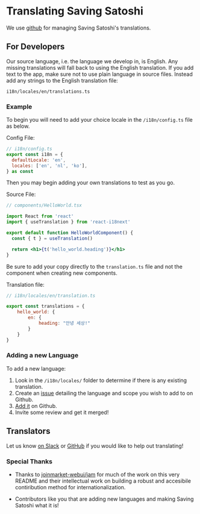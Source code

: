 # Translating Saving Satoshi

We use [github](https://github.com/saving-satoshi/saving-satoshi) for managing Saving Satoshi's translations.

## For Developers

Our source language, i.e. the language we develop in, is English.
Any missing translations will fall back to using the English translation.
If you add text to the app, make sure not to use plain language in source files.
Instead add any strings to the English translation file:

```
i18n/locales/en/translations.ts
```

### Example

To begin you will need to add your choice locale in the `/i18n/config.ts` file as below.

Config File:

```jsx
// i18n/config.ts
export const i18n = {
  defaultLocale: 'en',
  locales: ['en', 'nl', 'ko'],
} as const
```
Then you may begin adding your own translations to test as you go.

Source File:

```jsx
// components/HelloWorld.tsx

import React from 'react'
import { useTranslation } from 'react-i18next'

export default function HelloWorldComponent() {
  const { t } = useTranslation()

  return <h1>{t('hello_world.heading')}</h1>
}
```

Be sure to add your copy directly to the `translation.ts` file and not the component when creating new components.

Translation file:

```jsx
// i18n/locales/en/translation.ts

export const translations = {
    hello_world: {
        en: {
            heading: "안녕 세상!"
        }
    }
}
```

### Adding a new Language

To add a new language:

1. Look in the `/i18n/locales/` folder to determine if there is any existing translation.
1. Create an [issue](https://github.com/saving-satoshi/saving-satoshi/issues/new/choose) detailing the language and scope you wish to add to on Github.
1. [Add it](https://github.com/saving-satoshi/saving-satoshi/compare) on Github.
1. Invite some review and get it merged!

## Translators

Let us know [on Slack](https://bitcoindesign.slack.com/archives/C0442BRGJ5U) or [GitHub](https://github.com/saving-satoshi/saving-satoshi/issues/new) if you would like to help out translating!

### Special Thanks

- Thanks to [joinmarket-webui/jam](https://github.com/joinmarket-webui/jam) for much of the work on this very README and their intellectual work on building a robust and accesibile contiribution method for internationalization.

- Contributors like you that are adding new languages and making Saving Satoshi what it is!

